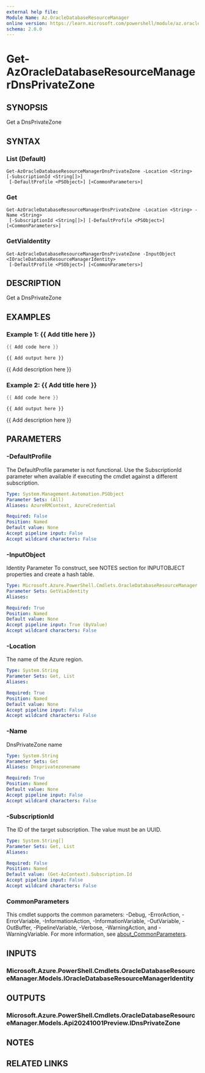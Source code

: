 ```yaml
---
external help file:
Module Name: Az.OracleDatabaseResourceManager
online version: https://learn.microsoft.com/powershell/module/az.oracledatabaseresourcemanager/get-azoracledatabaseresourcemanagerdnsprivatezone
schema: 2.0.0
---
```


# Get-AzOracleDatabaseResourceManagerDnsPrivateZone

## SYNOPSIS
Get a DnsPrivateZone

## SYNTAX

### List (Default)
```
Get-AzOracleDatabaseResourceManagerDnsPrivateZone -Location <String> [-SubscriptionId <String[]>]
 [-DefaultProfile <PSObject>] [<CommonParameters>]
```

### Get
```
Get-AzOracleDatabaseResourceManagerDnsPrivateZone -Location <String> -Name <String>
 [-SubscriptionId <String[]>] [-DefaultProfile <PSObject>] [<CommonParameters>]
```

### GetViaIdentity
```
Get-AzOracleDatabaseResourceManagerDnsPrivateZone -InputObject <IOracleDatabaseResourceManagerIdentity>
 [-DefaultProfile <PSObject>] [<CommonParameters>]
```

## DESCRIPTION
Get a DnsPrivateZone

## EXAMPLES

### Example 1: {{ Add title here }}
```powershell
{{ Add code here }}
```

```output
{{ Add output here }}
```

{{ Add description here }}

### Example 2: {{ Add title here }}
```powershell
{{ Add code here }}
```

```output
{{ Add output here }}
```

{{ Add description here }}

## PARAMETERS

### -DefaultProfile
The DefaultProfile parameter is not functional.
Use the SubscriptionId parameter when available if executing the cmdlet against a different subscription.

```yaml
Type: System.Management.Automation.PSObject
Parameter Sets: (All)
Aliases: AzureRMContext, AzureCredential

Required: False
Position: Named
Default value: None
Accept pipeline input: False
Accept wildcard characters: False
```

### -InputObject
Identity Parameter
To construct, see NOTES section for INPUTOBJECT properties and create a hash table.

```yaml
Type: Microsoft.Azure.PowerShell.Cmdlets.OracleDatabaseResourceManager.Models.IOracleDatabaseResourceManagerIdentity
Parameter Sets: GetViaIdentity
Aliases:

Required: True
Position: Named
Default value: None
Accept pipeline input: True (ByValue)
Accept wildcard characters: False
```

### -Location
The name of the Azure region.

```yaml
Type: System.String
Parameter Sets: Get, List
Aliases:

Required: True
Position: Named
Default value: None
Accept pipeline input: False
Accept wildcard characters: False
```

### -Name
DnsPrivateZone name

```yaml
Type: System.String
Parameter Sets: Get
Aliases: Dnsprivatezonename

Required: True
Position: Named
Default value: None
Accept pipeline input: False
Accept wildcard characters: False
```

### -SubscriptionId
The ID of the target subscription.
The value must be an UUID.

```yaml
Type: System.String[]
Parameter Sets: Get, List
Aliases:

Required: False
Position: Named
Default value: (Get-AzContext).Subscription.Id
Accept pipeline input: False
Accept wildcard characters: False
```

### CommonParameters
This cmdlet supports the common parameters: -Debug, -ErrorAction, -ErrorVariable, -InformationAction, -InformationVariable, -OutVariable, -OutBuffer, -PipelineVariable, -Verbose, -WarningAction, and -WarningVariable. For more information, see [about_CommonParameters](http://go.microsoft.com/fwlink/?LinkID=113216).

## INPUTS

### Microsoft.Azure.PowerShell.Cmdlets.OracleDatabaseResourceManager.Models.IOracleDatabaseResourceManagerIdentity

## OUTPUTS

### Microsoft.Azure.PowerShell.Cmdlets.OracleDatabaseResourceManager.Models.Api20241001Preview.IDnsPrivateZone

## NOTES

## RELATED LINKS

